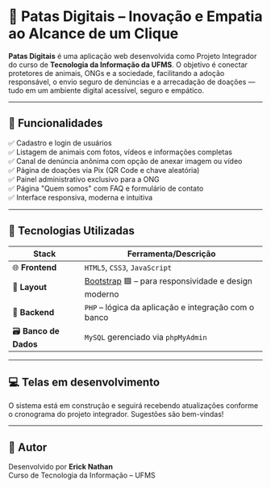 # 🐾 Patas Digitais – Inovação e Empatia ao Alcance de um Clique

**Patas Digitais** é uma aplicação web desenvolvida como Projeto Integrador do curso de **Tecnologia da Informação da UFMS**. O objetivo é conectar protetores de animais, ONGs e a sociedade, facilitando a adoção responsável, o envio seguro de denúncias e a arrecadação de doações — tudo em um ambiente digital acessível, seguro e empático.

---

## 🔧 Funcionalidades

✅ Cadastro e login de usuários  
✅ Listagem de animais com fotos, vídeos e informações completas  
✅ Canal de denúncia anônima com opção de anexar imagem ou vídeo  
✅ Página de doações via Pix (QR Code e chave aleatória)  
✅ Painel administrativo exclusivo para a ONG  
✅ Página "Quem somos" com FAQ e formulário de contato  
✅ Interface responsiva, moderna e intuitiva

---

## 🧰 Tecnologias Utilizadas

| Stack       | Ferramenta/Descrição                        |
|-------------|---------------------------------------------|
| 🌐 **Frontend**  | `HTML5`, `CSS3`, `JavaScript`              |
| 🎨 **Layout**    | [Bootstrap](https://getbootstrap.com/) 🟦 – para responsividade e design moderno |
| 🐘 **Backend**   | `PHP` – lógica da aplicação e integração com o banco |
| 🗃️ **Banco de Dados** | `MySQL` gerenciado via `phpMyAdmin` |

---

## 💻 Telas em desenvolvimento

O sistema está em construção e seguirá recebendo atualizações conforme o cronograma do projeto integrador. Sugestões são bem-vindas!

---

## 👤 Autor

Desenvolvido por **Erick Nathan**  
Curso de Tecnologia da Informação – UFMS  

